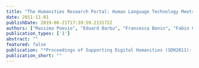 ```yaml
---
title: "The Humanities Research Portal: Human Language Technology Meets Humanities Publication Archives"
date: 2011-11-01
publishDate: 2019-06-21T17:39:59.213172Z
authors: ["Massimo Poesio", "Eduard Barbu", "Francesca Bonin", "Fabio Cavulli", "Asif Ekbal", "Egon Stemle", "Christian Girardi"]
publication_types: ['1']
abstract: ""
featured: false
publication: "*Proceedings of Supporting Digital Humanities (SDH2011): Answering the unaskable*"
publication_short: ""
---
```


